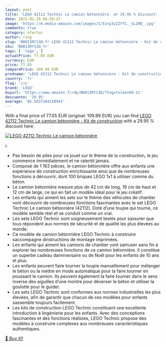 ```yaml
---
layout: post
title: 'LEGO 42112 Technic Le camion bétonnière  at 29.95 % discount'
date: 2021-02-20 08:59:27
image: 'https://m.media-amazon.com/images/I/51np3yZZYfL._SL200_.jpg'
comments: true
category: ofertas
author: ring
slug: 'B0813RY13Q-fr LEGO 42112 Technic Le camion bétonnière - Kit de construction'
sku: 'B0813RY13Q-fr'
tags: [ 'lego', ]
actualPrice: 77.05 EUR
currency: EUR
price: 77.05
comparePrice: 109.99 EUR
prodname: 'LEGO 42112 Technic Le camion bétonnière - Kit de construction'
country: 'fr'
flag: '🇫🇷'
brand: 'LEGO'
buyurl: 'https://www.amazon.fr/dp/B0813RY13Q/?tag=tolees0d-21'
descuento: '29.95'
average: '85.5837264150943'
---
```


With a final price of 77.05 EUR (original: 109.99 EUR) you can find [LEGO 42112 Technic Le camion bétonnière - Kit de construction](https://www.amazon.fr/dp/B0813RY13Q/?tag=tolees0d-21) with a  29.95 % discount here:

[![LEGO 42112 Technic Le camion bétonnière ](https://m.media-amazon.com/images/I/51np3yZZYfL._SL200_.jpg)](https://www.amazon.fr/dp/B0813RY13Q/?tag=tolees0d-21)

ℹ️:

- Pas besoin de piles pour ce jouet sur le thème de la construction, le jeu commence immédiatement et ne ralentit jamais.
- Composé de 1 163 pièces, le camion bétonnière offre aux enfants une expérience de construction enrichissante ainsi que de nombreuses fonctions à découvrir, dont 100 briques LEGO 1x1 à utiliser comme du béton.
- Le camion bétonnière mesure plus de 42 cm de long, 19 cm de haut et 12 cm de large, ce qui en fait un modèle idéal pour le jeu créatif.
- Les enfants qui aiment les sets sur le thème des véhicules de chantier vont découvrir de nombreuses fonctions fascinantes avec le set LEGO Technic Le camion bétonnière (42112). Doté d’une toupie qui tourne, ce modèle semble réel et se conduit comme un vrai.
- Les sets LEGO Technic sont soigneusement testés pour sassurer que tous répondent aux normes de sécurité et de qualité les plus élevées au monde.
- Ce modèle de camion bétonnière LEGO Technic à construire saccompagne dinstructions de montage imprimées.
- Les enfants qui aiment les camions de chantier vont samuser sans fin à explorer les nombreuses fonctions de ce camion bétonnière. Il constitue un superbe cadeau danniversaire ou de Noël pour les enfants de 10 ans et plus.
- Les enfants peuvent faire tourner la toupie manuellement pour mélanger le béton ou la mettre en mode automatique pour la faire tourner en poussant le camion. Ils peuvent également la faire tourner dans le sens inverse des aiguilles d’une montre pour déverser le béton et utiliser la goulotte pour le guider.
- Les sets LEGO Technic sont conformes aux normes industrielles les plus élevées, afin de garantir que chacun de ces modèles pour enfants sassemble toujours facilement.
- Les kits de construction LEGO Technic constituent une excellente introduction à lingénierie pour les enfants. Avec des conceptions fascinantes et des fonctions réalistes, LEGO Technic propose des modèles à construire complexes aux nombreuses caractéristiques authentiques.

[🛒 Buy it!!](https://www.amazon.fr/dp/B0813RY13Q/?tag=tolees0d-21)
